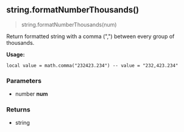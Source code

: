 
## string.formatNumberThousands()

> string.formatNumberThousands(num)

Return formatted string with a comma (",") between every group of thousands.

**Usage:**

    local value = math.comma("232423.234") -- value = "232,423.234"



### Parameters

-   number **num**

### Returns

-   string
